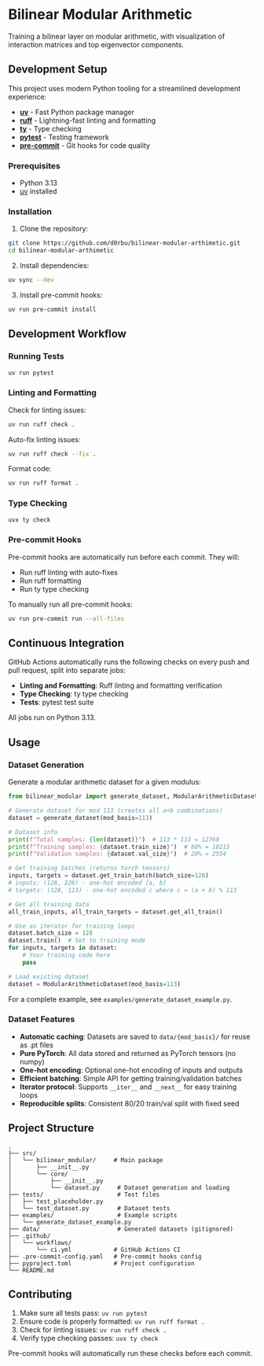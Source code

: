 # Bilinear Modular Arithmetic

Training a bilinear layer on modular arithmetic, with visualization of interaction matrices and top eigenvector components.

## Development Setup

This project uses modern Python tooling for a streamlined development experience:

- **[uv](https://docs.astral.sh/uv/)** - Fast Python package manager
- **[ruff](https://docs.astral.sh/ruff/)** - Lightning-fast linting and formatting
- **[ty](https://docs.astral.sh/ty/)** - Type checking
- **[pytest](https://docs.pytest.org/)** - Testing framework
- **[pre-commit](https://pre-commit.com/)** - Git hooks for code quality

### Prerequisites

- Python 3.13
- [uv](https://docs.astral.sh/uv/getting-started/installation/) installed

### Installation

1. Clone the repository:
```bash
git clone https://github.com/d0rbu/bilinear-modular-arthimetic.git
cd bilinear-modular-arthimetic
```

2. Install dependencies:
```bash
uv sync --dev
```

3. Install pre-commit hooks:
```bash
uv run pre-commit install
```

## Development Workflow

### Running Tests

```bash
uv run pytest
```

### Linting and Formatting

Check for linting issues:
```bash
uv run ruff check .
```

Auto-fix linting issues:
```bash
uv run ruff check --fix .
```

Format code:
```bash
uv run ruff format .
```

### Type Checking

```bash
uvx ty check
```

### Pre-commit Hooks

Pre-commit hooks are automatically run before each commit. They will:
- Run ruff linting with auto-fixes
- Run ruff formatting
- Run ty type checking

To manually run all pre-commit hooks:
```bash
uv run pre-commit run --all-files
```

## Continuous Integration

GitHub Actions automatically runs the following checks on every push and pull request, split into separate jobs:
- **Linting and Formatting**: Ruff linting and formatting verification
- **Type Checking**: ty type checking
- **Tests**: pytest test suite

All jobs run on Python 3.13.

## Usage

### Dataset Generation

Generate a modular arithmetic dataset for a given modulus:

```python
from bilinear_modular import generate_dataset, ModularArithmeticDataset

# Generate dataset for mod 113 (creates all a+b combinations)
dataset = generate_dataset(mod_basis=113)

# Dataset info
print(f"Total samples: {len(dataset)}")  # 113 * 113 = 12769
print(f"Training samples: {dataset.train_size}")  # 80% = 10215
print(f"Validation samples: {dataset.val_size}")  # 20% = 2554

# Get training batches (returns torch tensors)
inputs, targets = dataset.get_train_batch(batch_size=128)
# inputs: (128, 226) - one-hot encoded [a, b]
# targets: (128, 113) - one-hot encoded c where c = (a + b) % 113

# Get all training data
all_train_inputs, all_train_targets = dataset.get_all_train()

# Use as iterator for training loops
dataset.batch_size = 128
dataset.train()  # Set to training mode
for inputs, targets in dataset:
    # Your training code here
    pass

# Load existing dataset
dataset = ModularArithmeticDataset(mod_basis=113)
```

For a complete example, see `examples/generate_dataset_example.py`.

### Dataset Features

- **Automatic caching**: Datasets are saved to `data/{mod_basis}/` for reuse as .pt files
- **Pure PyTorch**: All data stored and returned as PyTorch tensors (no numpy)
- **One-hot encoding**: Optional one-hot encoding of inputs and outputs
- **Efficient batching**: Simple API for getting training/validation batches
- **Iterator protocol**: Supports `__iter__` and `__next__` for easy training loops
- **Reproducible splits**: Consistent 80/20 train/val split with fixed seed

## Project Structure

```
.
├── src/
│   └── bilinear_modular/     # Main package
│       ├── __init__.py
│       └── core/
│           ├── __init__.py
│           └── dataset.py     # Dataset generation and loading
├── tests/                     # Test files
│   ├── test_placeholder.py
│   └── test_dataset.py        # Dataset tests
├── examples/                  # Example scripts
│   └── generate_dataset_example.py
├── data/                      # Generated datasets (gitignored)
├── .github/
│   └── workflows/
│       └── ci.yml            # GitHub Actions CI
├── .pre-commit-config.yaml   # Pre-commit hooks config
├── pyproject.toml            # Project configuration
└── README.md
```

## Contributing

1. Make sure all tests pass: `uv run pytest`
2. Ensure code is properly formatted: `uv run ruff format .`
3. Check for linting issues: `uv run ruff check .`
4. Verify type checking passes: `uvx ty check`

Pre-commit hooks will automatically run these checks before each commit.
